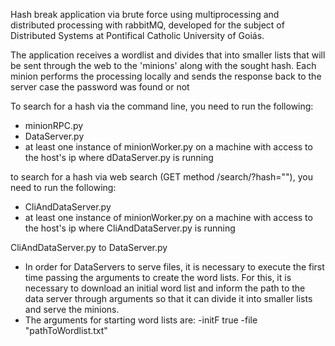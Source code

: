 Hash break application via brute force using multiprocessing and distributed processing
with rabbitMQ, developed for the subject of Distributed Systems at Pontifical Catholic University of Goiás.

The application receives a wordlist and divides that into smaller lists that will be sent through the web to the 'minions' along with the sought hash. Each minion performs the processing locally and sends the response back to the server case the password was found or not

To search for a hash via the command line, you need to run the following:
- minionRPC.py
- DataServer.py
- at least one instance of minionWorker.py on a machine with access to the host's ip where dDataServer.py is running

to search for a hash via web search (GET method /search/?hash=""), you need to run the following:
- CliAndDataServer.py
- at least one instance of minionWorker.py on a machine with access to the host's ip where CliAndDataServer.py is running

CliAndDataServer.py to DataServer.py
- In order for DataServers to serve files, it is necessary to execute the first time passing the arguments to create the word lists. For this, it is necessary to download an initial word list and inform the path to the data server through arguments so that it can divide it into smaller lists and serve the minions.
- The arguments for starting word lists are: -initF true -file "pathToWordlist.txt"
